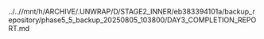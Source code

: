 ../..//mnt/h/ARCHIVE/.UNWRAP/D/STAGE2_INNER/eb383394101a/backup_repository/phase5_5_backup_20250805_103800/DAY3_COMPLETION_REPORT.md